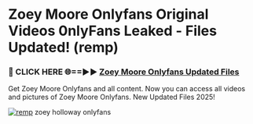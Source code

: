 # Zoey Moore Onlyfans Original Videos 0nlyFans Leaked - Files Updated! (remp)

<h3>🔴 CLICK HERE 🌐==►► <a href="https://tinyurl.com/2wckxsce" rel="nofollow">Zoey Moore Onlyfans Updated Files</a></h3>

Get Zoey Moore Onlyfans and all content. Now you can access all videos and pictures of Zoey Moore Onlyfans. New Updated Files 2025!

[![remp](https://i.imgur.com/AFduVYN.gif)](https://tinyurl.com/2wckxsce)
zoey holloway onlyfans